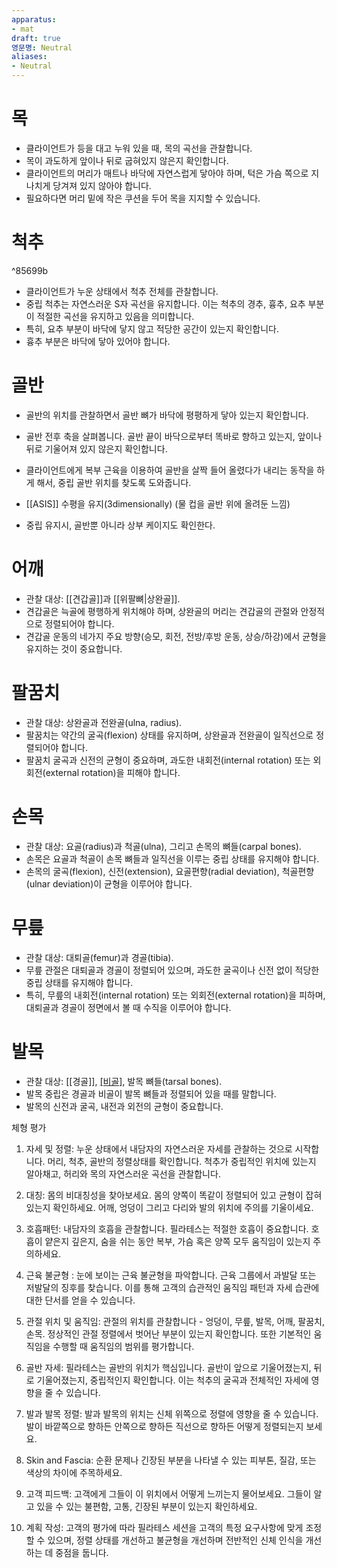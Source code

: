 ```yaml
---
apparatus: 
- mat
draft: true
영문명: Neutral
aliases: 
- Neutral
---
```


# 목

- 클라이언트가 등을 대고 누워 있을 때, 목의 곡선을 관찰합니다.
- 목이 과도하게 앞이나 뒤로 굽혀있지 않은지 확인합니다.
- 클라이언트의 머리가 매트나 바닥에 자연스럽게 닿아야 하며, 턱은 가슴 쪽으로 지나치게 당겨져 있지 않아야 합니다.
- 필요하다면 머리 밑에 작은 쿠션을 두어 목을 지지할 수 있습니다.

# 척추

^85699b

- 클라이언트가 누운 상태에서 척추 전체를 관찰합니다.
- 중립 척추는 자연스러운 S자 곡선을 유지합니다. 이는 척추의 경추, 흉추, 요추 부분이 적절한 곡선을 유지하고 있음을 의미합니다.
- 특히, 요추 부분이 바닥에 닿지 않고 적당한 공간이 있는지 확인합니다.
- 흉추 부분은 바닥에 닿아 있어야 합니다.

# 골반

- 골반의 위치를 관찰하면서 골반 뼈가 바닥에 평평하게 닿아 있는지 확인합니다.
- 골반 전후 축을 살펴봅니다. 골반 끝이 바닥으로부터 똑바로 향하고 있는지, 앞이나 뒤로 기울어져 있지 않은지 확인합니다.
- 클라이언트에게 복부 근육을 이용하여 골반을 살짝 들어 올렸다가 내리는 동작을 하게 해서, 중립 골반 위치를 찾도록 도와줍니다.

- [[ASIS]] 수평을 유지(3dimensionally) (물 컵을 골반 위에 올려둔 느낌)
- 중립 유지시, 골반뿐 아니라 상부 케이지도 확인한다.

# 어깨

- 관찰 대상: [[견갑골]]과 [[위팔뼈|상완골]].
- 견갑골은 늑골에 평행하게 위치해야 하며, 상완골의 머리는 견갑골의 관절와 안정적으로 정렬되어야 합니다.
- 견갑골 운동의 네가지 주요 방향(승모, 회전, 전방/후방 운동, 상승/하강)에서 균형을 유지하는 것이 중요합니다.

# 팔꿈치

- 관찰 대상: 상완골과 전완골(ulna, radius).
- 팔꿈치는 약간의 굴곡(flexion) 상태를 유지하며, 상완골과 전완골이 일직선으로 정렬되어야 합니다.
- 팔꿈치 굴곡과 신전의 균형이 중요하며, 과도한 내회전(internal rotation) 또는 외회전(external rotation)을 피해야 합니다.

# 손목

- 관찰 대상: 요골(radius)과 척골(ulna), 그리고 손목의 뼈들(carpal bones).
- 손목은 요골과 척골이 손목 뼈들과 일직선을 이루는 중립 상태를 유지해야 합니다.
- 손목의 굴곡(flexion), 신전(extension), 요골편향(radial deviation), 척골편향(ulnar deviation)이 균형을 이루어야 합니다.

# 무릎

- 관찰 대상: 대퇴골(femur)과 경골(tibia).
- 무릎 관절은 대퇴골과 경골이 정렬되어 있으며, 과도한 굴곡이나 신전 없이 적당한 중립 상태를 유지해야 합니다.
- 특히, 무릎의 내회전(internal rotation) 또는 외회전(external rotation)을 피하며, 대퇴골과 경골이 정면에서 볼 때 수직을 이루어야 합니다.

# 발목

- 관찰 대상: [[경골]], [[비골]](fibula), 발목 뼈들(tarsal bones).
- 발목 중립은 경골과 비골이 발목 뼈들과 정렬되어 있을 때를 말합니다.
- 발목의 신전과 굴곡, 내전과 외전의 균형이 중요합니다.

체형 평가

1. 자세 및 정렬: 누운 상태에서 내담자의 자연스러운 자세를 관찰하는 것으로 시작합니다. 머리, 척추, 골반의 정렬상태를 확인합니다. 척추가 중립적인 위치에 있는지 알아채고,
   허리와 목의 자연스러운 곡선을 관찰합니다.

2. 대칭: 몸의 비대칭성을 찾아보세요. 몸의 양쪽이 똑같이 정렬되어 있고 균형이 잡혀있는지 확인하세요. 어깨, 엉덩이 그리고 다리와 발의 위치에 주의를 기울이세요.

3. 호흡패턴: 내담자의 호흡을 관찰합니다. 필라테스는 적절한 호흡이 중요합니다. 호흡이 얕은지 깊은지, 숨을 쉬는 동안 복부, 가슴 혹은 양쪽 모두 움직임이 있는지 주의하세요.

4. 근육 불균형 : 눈에 보이는 근육 불균형을 파악합니다. 근육 그룹에서 과발달 또는 저발달의 징후를 찾습니다. 이를 통해 고객의 습관적인 움직임 패턴과 자세 습관에 대한 단서를
   얻을 수 있습니다.

5. 관절 위치 및 움직임: 관절의 위치를 관찰합니다 - 엉덩이, 무릎, 발목, 어깨, 팔꿈치, 손목. 정상적인 관절 정렬에서 벗어난 부분이 있는지 확인합니다. 또한 기본적인
   움직임을 수행할 때 움직임의 범위를 평가합니다.

6. 골반 자세: 필라테스는 골반의 위치가 핵심입니다. 골반이 앞으로 기울어졌는지, 뒤로 기울어졌는지, 중립적인지 확인합니다. 이는 척추의 굴곡과 전체적인 자세에 영향을 줄 수
   있습니다.

7. 발과 발목 정렬: 발과 발목의 위치는 신체 위쪽으로 정렬에 영향을 줄 수 있습니다. 발이 바깥쪽으로 향하든 안쪽으로 향하든 직선으로 향하든 어떻게 정렬되는지 보세요.

8. Skin and Fascia: 순환 문제나 긴장된 부분을 나타낼 수 있는 피부톤, 질감, 또는 색상의 차이에 주목하세요.

9. 고객 피드백: 고객에게 그들이 이 위치에서 어떻게 느끼는지 물어보세요. 그들이 알고 있을 수 있는 불편함, 고통, 긴장된 부분이 있는지 확인하세요.

10. 계획 작성: 고객의 평가에 따라 필라테스 세션을 고객의 특정 요구사항에 맞게 조정할 수 있으며, 정렬 상태를 개선하고 불균형을 개선하며 전반적인 신체 인식을 개선하는 데
    중점을 둡니다.


